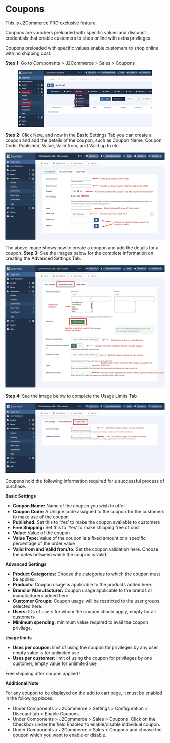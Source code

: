 # Coupons

This is J2Commerce PRO exclusive feature

Coupons are vouchers preloaded with specific values and discount credentials that enable customers to shop online with extra privileges.

Coupons preloaded with specific values enable customers to shop online with no shipping cost.

**Step 1:** Go to Components > J2Commerce > Sales > Coupons

<figure><img src="../.gitbook/assets/coupons1.webp" alt=""><figcaption></figcaption></figure>

**Step 2:** Click New, and now in the Basic Settings Tab you can create a coupon and add the details of the coupon, such as Coupon Name, Coupon Code, Published, Value, Valid from, and Valid up to etc.

![](../.gitbook/assets/coupons.webp)

The above image shows how to create a coupon and add the details for a coupon. **Step 3:** See the images below for the complete information on creating the Advanced Settings Tab.

![](<../.gitbook/assets/coupons-advanced (1).webp>)

**Step 4:** See the image below to complete the Usage Limits Tab

![](../.gitbook/assets/coupons-usage-limits.webp)

Coupons hold the following information required for a successful process of purchase.

**Basic Settings**

* **Coupon Name:** Name of the coupon you wish to offer
* **Coupon Code:** A Unique code assigned to the coupon for the customers to make use of the coupon
* **Published:** Set this to ‘Yes’ to make the coupon available to customers
* **Free Shipping:** Set this to ‘Yes’ to make shipping free of cost
* **Value:** Value of the coupon
* **Value Type:** Value of the coupon is a fixed amount or a specific percentage of the order value
* **Valid from and Valid from/to:** Set the coupon validation here. Choose the dates between which the coupon is valid.

**Advanced Settings**

* **Product Categories:** Choose the categories to which the coupon must be applied.
* **Products:** Coupon usage is applicable to the products added here.
* **Brand or Manufacturer:** Coupon usage applicable to the brands or manufacturers added here.
* **Customer Groups:** Coupon usage will be restricted to the user groups selected here.
* **Users:** IDs of users for whom the coupon should apply, empty for all customers
* **Minimum spending:** minimum value required to avail the coupon privilege.

**Usage limits**

* **Uses per coupon:** limit of using the coupon for privileges by any user, empty value is for unlimited use
* **Uses per customer:** limit of using the coupon for privileges by one customer, empty value for unlimited use

Free shipping after coupon applied !

**Additional Note**

For any coupon to be displayed on the add to cart page, it must be enabled in the following places:

* Under Components > J2Commerce > Settings > Configuration > Discount tab > Enable Coupons.
* Under Components > J2Commerce > Sales > Coupons. Click on the Checkbox under the field Enabled to enable/disable individual coupon.
* Under Components > J2Commerce > Sales > Coupons and choose the coupon which you want to enable or disable.
